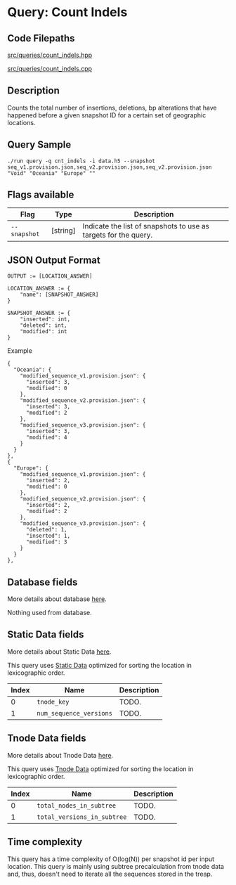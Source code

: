 # Query: Count Indels

## Code Filepaths

[src/queries/count_indels.hpp](https://gitlab.ethz.ch/rmuntean/tracking-changes/-/tree/main/src/queries/count_indels.hpp)

[src/queries/count_indels.cpp](https://gitlab.ethz.ch/rmuntean/tracking-changes/-/tree/main/src/queries/count_indels.cpp)

## Description

Counts the total number of insertions, deletions, bp alterations that have happened before a given snapshot ID for a certain set of geographic locations.

## Query Sample

`./run query -q cnt_indels -i data.h5 --snapshot seq_v1.provision.json,seq_v2.provision.json,seq_v2.provision.json "Void" "Oceania" "Europe" "" `

## Flags available

| Flag          | Type        | Description|
| ------------- | ----------- | ---------- |
| `--snapshot`  | [string]    | Indicate the list of snapshots to use as targets for the query.|


## JSON Output Format

```
OUTPUT := [LOCATION_ANSWER] 

LOCATION_ANSWER := {
    "name": [SNAPSHOT_ANSWER]
}

SNAPSHOT_ANSWER := {
    "inserted": int,
    "deleted": int,
    "modified": int
}
```

Example
```
{
  "Oceania": {
    "modified_sequence_v1.provision.json": {
      "inserted": 3,
      "modified": 0
    },
    "modified_sequence_v2.provision.json": {
      "inserted": 3,
      "modified": 2
    },
    "modified_sequence_v3.provision.json": {
      "inserted": 3,
      "modified": 4
    }
  }
},
{
  "Europe": {
    "modified_sequence_v1.provision.json": {
      "inserted": 2,
      "modified": 0
    },
    "modified_sequence_v2.provision.json": {
      "inserted": 2,
      "modified": 2
    },
    "modified_sequence_v3.provision.json": {
      "deleted": 1,
      "inserted": 1,
      "modified": 3
    }
  }
},
```

## Database fields

More details about database [here](https://gitlab.ethz.ch/rmuntean/tracking-changes/-/tree/main/documentation/database.md).

Nothing used from database.

## Static Data fields

More details about Static Data [here](https://gitlab.ethz.ch/rmuntean/tracking-changes/-/tree/main/documentation/static_data.md).

This query uses [Static Data](https://gitlab.ethz.ch/rmuntean/tracking-changes/-/tree/main/documentation/static_data/location.md) optimized for sorting the location in lexicographic order.

| Index          | Name        | Description|
| ------------- | ----------- | ---------- |
| 0  | `tnode_key`    | TODO.|
| 1  | `num_sequence_versions`    | TODO.|


## Tnode Data fields

More details about Tnode Data [here](https://gitlab.ethz.ch/rmuntean/tracking-changes/-/tree/main/documentation/tnode_data.md).

This query uses [Tnode Data](https://gitlab.ethz.ch/rmuntean/tracking-changes/-/tree/main/documentation/tnode_data/location.md) optimized for sorting the location in lexicographic order.

| Index          | Name        | Description|
| ------------- | ----------- | ---------- |
| 0  | `total_nodes_in_subtree`    | TODO.|
| 1  | `total_versions_in_subtree`    | TODO.|

## Time complexity

This query has a time complexity of O(log(N)) per snapshot id per input location. This query is mainly using subtree precalculation from tnode data and, thus, doesn't need to iterate all the sequences stored in the treap.
